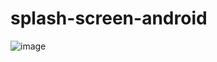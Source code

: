 # splash-screen-android

<img src="https://github.com/andforce/Beebo/raw/master/screenshot/screenshot_001.jpg" alt="image" style="max-width:100%;">
